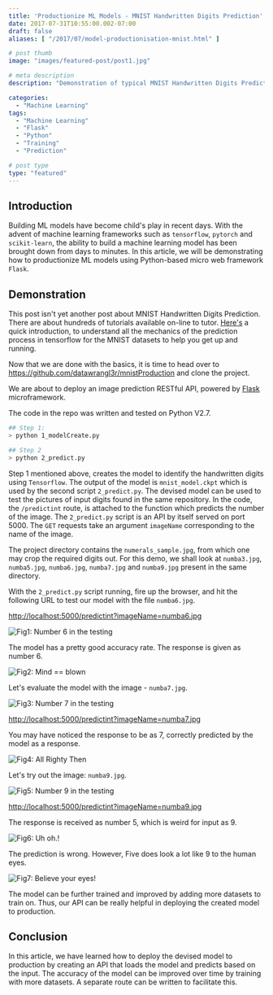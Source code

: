 ```yaml
---
title: 'Productionize ML Models - MNIST Handwritten Digits Prediction'
date: 2017-07-31T10:55:00.002-07:00
draft: false
aliases: [ "/2017/07/model-productionisation-mnist.html" ]

# post thumb
image: "images/featured-post/post1.jpg"

# meta description
description: "Demonstration of typical MNIST Handwritten Digits Prediction using Python and to productionize using Flask Microframework"

categories:
  - "Machine Learning"
tags:
  - "Machine Learning"
  - "Flask"
  - "Python"
  - "Training"
  - "Prediction"

# post type
type: "featured"
---
```


## Introduction

Building ML models have become child's play in recent days. With the advent of machine learning frameworks such as `tensorflow`, `pytorch` and `scikit-learn`, the ability to build a machine learning model has been brought down from days to minutes. In this article, we will be demonstrating how to productionize ML models using Python-based micro web framework `Flask`.

## Demonstration

This post isn't yet another post about MNIST Handwritten Digits Prediction. There are about hundreds of tutorials available on-line to tutor. <a href="https://www.oreilly.com/learning/not-another-mnist-tutorial-with-tensorflow" rel="nofollow noopener" target="_blank">Here's</a> a quick introduction, to understand all the mechanics of the prediction process in tensorflow for the MNIST datasets to help you get up and running.  
  
Now that we are done with the basics, it is time to head over to  <a href="https://github.com/datawrangl3r/mnistProduction" rel="nofollow noopener" target="_blank">https://github.com/datawrangl3r/mnistProduction</a> and clone the project.


  
We are about to deploy an image prediction RESTful API, powered by <a href="http://flask.pocoo.org/" rel="nofollow noopener" target="_blank">Flask</a> microframework.

The code in the repo was written and tested on Python V2.7.

```bash
## Step 1:
> python 1_modelCreate.py

## Step 2
> python 2_predict.py
```

Step 1 mentioned above, creates the model to identify the handwritten digits using `Tensorflow`. The output of the model is `mnist_model.ckpt` which is used by the second script `2_predict.py`. The devised model can be used to test the pictures of input digits found in the same repository. In the code, the `/predictint` route, is attached to the function which predicts the number of the image. The `2_predict.py` script is an API by itself served on port 5000. The `GET` requests take an argument `imageName` corresponding to the name of the image.

The project directory contains the `numerals_sample.jpg`, from which one may crop the required digits out. For this demo, we shall look at `numba3.jpg`, `numba5.jpg`, `numba6.jpg`, `numba7.jpg` and `numba9.jpg` present in the same directory.

With the `2_predict.py` script running, fire up the browser, and hit the following URL to test our model with the file `numba6.jpg`.

<a href="http://localhost:5000/predictint?imageName=numba6.jpg" rel="nofollow noopener" target="_blank">http://localhost:5000/predictint?imageName=numba6.jpg</a>
  
![Fig1: Number 6 in the testing](../../images/post/2-model-productionisation-mnist/img1.jpg)

The model has a pretty good accuracy rate. The response is given as number 6.  
  
![Fig2: Mind == blown](../../images/post/2-model-productionisation-mnist/img2.gif)

Let's evaluate the model with the image - `numba7.jpg`.  

![Fig3: Number 7 in the testing](../../images/post/2-model-productionisation-mnist/img3.jpg)

<a href="http://localhost:5000/predictint?imageName=numba7.jpg" rel="nofollow noopener" target="_blank">http://localhost:5000/predictint?imageName=numba7.jpg</a>

You may have noticed the response to be as 7, correctly predicted by the model as a response.

![Fig4: All Righty Then](../../images/post/2-model-productionisation-mnist/img4.gif)
 
Let's try out the image: `numba9.jpg`.

![Fig5: Number 9 in the testing](../../images/post/2-model-productionisation-mnist/img5.jpg)

[http://localhost:5000/predictint?imageName=numba9.jpg](http://localhost:5000/predictint?imageName=numba9.jpg)  

The response is received as number 5, which is weird for input as 9.

![Fig6: Uh oh.!](../../images/post/2-model-productionisation-mnist/img6.gif)

The prediction is wrong. However, Five does look a lot like 9 to the human eyes. 

![Fig7: Believe your eyes!](../../images/post/2-model-productionisation-mnist/img7.gif)

The model can be further trained and improved by adding more datasets to train on. Thus, our API can be really helpful in deploying the created model to production.

## Conclusion

In this article, we have learned how to deploy the devised model to production by creating an API that loads the model and predicts based on the input. The accuracy of the model can be improved over time by training with more datasets. A separate route can be written to facilitate this.